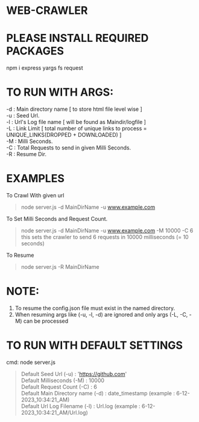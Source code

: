 # WEB-CRAWLER

# PLEASE INSTALL REQUIRED PACKAGES
npm i express yargs fs request

# TO RUN WITH ARGS:
-d : Main directory name [ to store html file level wise ] <br/>
-u : Seed Url. <br/>
-l : Url's Log file name [ will be found as Maindir/logfile ] <br />
-L : Link Limit [ total number of unique links to process = UNIQUE_LINKS(DROPPED + DOWNLOADED) ] <br/>
-M : Milli Seconds. <br/>
-C : Total Requests to send in given Milli Seconds. <br/>
-R : Resume Dir. <br/>

# EXAMPLES
To Crawl With given url
> node server.js -d MainDirName -u www.example.com

To Set Milli Seconds and Request Count.
> node server.js -d MainDirName -u www.example.com -M 10000 -C 6
this sets the crawler to send 6 requests in 10000 milliseconds (= 10 seconds)

To Resume 
> node server.js -R MainDirName
# NOTE: 
1. To resume the config.json file must exist in the named directory.
2. When resuming args like (-u, -l, -d) are ignored and only args (-L, -C, -M) can be processed

# TO RUN WITH DEFAULT SETTINGS
cmd: node server.js
> Default Seed Url (-u) : 'https://github.com' <br/>
> Default Milliseconds (-M) : 10000 <br/>
> Default Request Count (-C) : 6 <br/>
> Default Main Directory name (-d) : date_timestamp (example : 6-12-2023_10:34:21_AM) <br/>
> Default Url Log Filename (-l) : Url.log (example : 6-12-2023_10:34:21_AM/Url.log) <br/>
